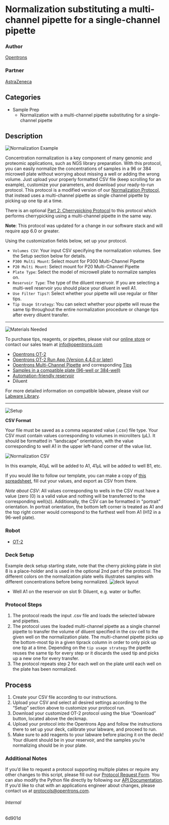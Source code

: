 # Normalization substituting a multi-channel pipette for a single-channel pipette

### Author
[Opentrons](https://opentrons.com/)

### Partner
[AstraZeneca](https://www.astrazeneca.com/)

## Categories
* Sample Prep
	* Normalization with a multi-channel pipette substituting for a single-channel pipette


## Description
![Normalization Example](https://opentrons-protocol-library-website.s3.amazonaws.com/custom-README-images/normalization/normalization_example.png)

Concentration normalization is a key component of many genomic and proteomic applications, such as NGS library preparation. With this protocol, you can easily normalize the concentrations of samples in a 96 or 384 microwell plate without worrying about missing a well or adding the wrong volume. Just upload your properly formatted CSV file (keep scrolling for an example), customize your parameters, and download your ready-to-run protocol. This protocol is a modified version of our [Normalization Protocol](https://protocols.opentrons.com/protocol/normalization), that instead uses a multi-channel pipette as single channel pipette by picking up one tip at a time.

There is an optional [Part 2: Cherrypicking Protocol](https://protocols.opentrons.com/protocol/6d901d-2) to this protocol which performs cherrypicking using a multi-channel pipette in the same way.

**Note**: This protocol was updated for a change in our software stack and will require app 6.0 or greater.

Using the customization fields below, set up your protocol.
* `Volumes CSV`: Your input CSV specifying the normalization volumes. See the Setup section below for details.
* `P300 Multi Mount`: Select mount for P300 Multi-Channel Pipette
* `P20 Multi Mount`: Select mount for P20 Multi-Channel Pipette
* `Plate Type`: Select the model of microwell plate to normalize samples on.
* `Reservoir Type`: The type of the diluent reservoir. If you are selecting a multi-well reservoir you should place your diluent in well A1.
* `Use Filter Tips?`: Select whether your pipette will use regular or filter tips.
* `Tip Usage Strategy`: You can select whether your pipette will reuse the same tip throughout the entire normalization procedure or change tips after every diluent transfer.

---

![Materials Needed](https://s3.amazonaws.com/opentrons-protocol-library-website/custom-README-images/001-General+Headings/materials.png)

To purchase tips, reagents, or pipettes, please visit our [online store](https://shop.opentrons.com/) or contact our sales team at [info@opentrons.com](mailto:info@opentrons.com)

* [Opentrons OT-2](https://shop.opentrons.com/collections/ot-2-robot/products/ot-2)
* [Opentrons OT-2 Run App (Version 4.4.0 or later)](https://opentrons.com/ot-app/)
* [Opentrons Multi-Channel Pipette](https://shop.opentrons.com/8-channel-electronic-pipette/) and corresponding [Tips](https://shop.opentrons.com/collections/opentrons-tips)
* [Samples in a compatible plate (96-well or 384-well)](https://labware.opentrons.com/?category=wellPlate)
* [Automation-friendly reservoir](https://labware.opentrons.com/?category=reservoir)
* Diluent

For more detailed information on compatible labware, please visit our [Labware Library](https://labware.opentrons.com/).


---

![Setup](https://s3.amazonaws.com/opentrons-protocol-library-website/custom-README-images/001-General+Headings/Setup.png)

**CSV Format**

Your file must be saved as a comma separated value (.csv) file type. Your CSV must contain values corresponding to volumes in microliters (μL). It should be formatted in “landscape” orientation, with the value corresponding to well A1 in the upper left-hand corner of the value list.

![Normalization CSV](https://opentrons-protocol-library-website.s3.amazonaws.com/custom-README-images/normalization/normalization_csv.png)

In this example, 40μL will be added to A1, 41μL will be added to well B1, etc.

If you would like to follow our template, you can make a copy of [this spreadsheet](https://opentrons-protocol-library-website.s3.amazonaws.com/Technical+Notes/normalization/Opentrons+Normalization+Template.xlsx), fill out your values, and export as CSV from there.

*Note about CSV*: All values corresponding to wells in the CSV must have a value (zero (0) is a valid value and nothing will be transferred to the corresponding well(s)). Additionally, the CSV can be formatted in "portrait" orientation. In portrait orientation, the bottom left corner is treated as A1 and the top right corner would correspond to the furthest well from A1 (H12 in a 96-well plate).


### Robot
* [OT-2](https://opentrons.com/ot-2)

### Deck Setup
Example deck setup starting state, note that the cherry picking plate in slot 8 is a place-holder and is used in the optional 2nd part of the protocol. The different colors on the normalization plate wells illustrates samples with different concentrations before being normalized.
![deck layout](https://opentrons-protocol-library-website.s3.amazonaws.com/custom-README-images/6d901d/example_deck.jpg)
* Well A1 on the reservoir on slot 9: Diluent, e.g. water or buffer.

### Protocol Steps
1. The protocol reads the input .csv file and loads the selected labware and pipettes.
2. The protocol uses the loaded multi-channel pipette as a single channel pipette to transfer the volume of diluent specified in the csv cell to the given well on the normalization plate. The multi-channel pipette picks up the bottom-most tip in a given tiprack column in order to only pick up one tip at a time. Depending on the `tip usage strategy` the pipette reuses the same tip for every step or it discards the used tip and picks up a new one for every transfer.
3. The protocol repeats step 2 for each well on the plate until each well on the plate has been normalized.

## Process

1. Create your CSV file according to our instructions.
2. Upload your CSV and select all desired settings according to the “Setup” section above to customize your protocol run.
3. Download your customized OT-2 protocol using the blue “Download” button, located above the deckmap.
4. Upload your protocol into the Opentrons App and follow the instructions there to set up your deck, calibrate your labware, and proceed to run.
5. Make sure to add reagents to your labware before placing it on the deck! Your diluent should be in your reservoir, and the samples you’re normalizing should be in your plate.

### Additional Notes

If you’d like to request a protocol supporting multiple plates or require any other changes to this script, please fill out our [Protocol Request Form](https://opentrons-protocol-dev.paperform.co/). You can also modify the Python file directly by following our [API Documentation](https://docs.opentrons.com/v2/). If you’d like to chat with an applications engineer about changes, please contact us at [protocols@opentrons.com](mailto:protocols@opentrons.com).

###### Internal
6d901d
